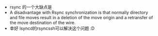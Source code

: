 * rsync 的一个大缺点是
* A disadvantage with Rsync synchronization is that normally directory and file moves result in a deletion of the move origin and a retransfer of the move destination of the wire.
* 幸好 lsyncd的rsyncssh可以解决这个问题 :D
